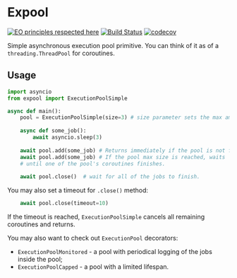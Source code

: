 # Expool
[![EO principles respected here](https://www.elegantobjects.org/badge.svg)](https://www.elegantobjects.org)
[![Build Status](https://travis-ci.com/scanfactory/execution-pool.svg?branch=master)](https://travis-ci.com/scanfactory/execution-pool)
[![codecov](https://codecov.io/gh/scanfactory/execution-pool/branch/master/graph/badge.svg)](https://app.codecov.io/gh/scanfactory/execution-pool)

Simple asynchronous execution pool primitive.
You can think of it as of a `threading.ThreadPool` for coroutines.

## Usage
```python
import asyncio
from expool import ExecutionPoolSimple

async def main():
    pool = ExecutionPoolSimple(size=3) # size parameter sets the max amount of concurrent coroutines 
    
    async def some_job():
        await asyncio.sleep(3)
    
    await pool.add(some_job) # Returns immediately if the pool is not full.
    await pool.add(some_job) # If the pool max size is reached, waits 
    # until one of the pool's coroutines finishes.
    
    await pool.close()  # wait for all of the jobs to finish.
```

You may also set a timeout for `.close()` method:
```python
    await pool.close(timeout=10)  
```
If the timeout is reached, `ExecutionPoolSimple` cancels all remaining coroutines and returns.

You may also want to check out `ExecutionPool` decorators:
- `ExecutionPoolMonitored` - a pool with periodical logging of the jobs inside the pool;
- `ExecutionPoolCapped` - a pool with a limited lifespan.
